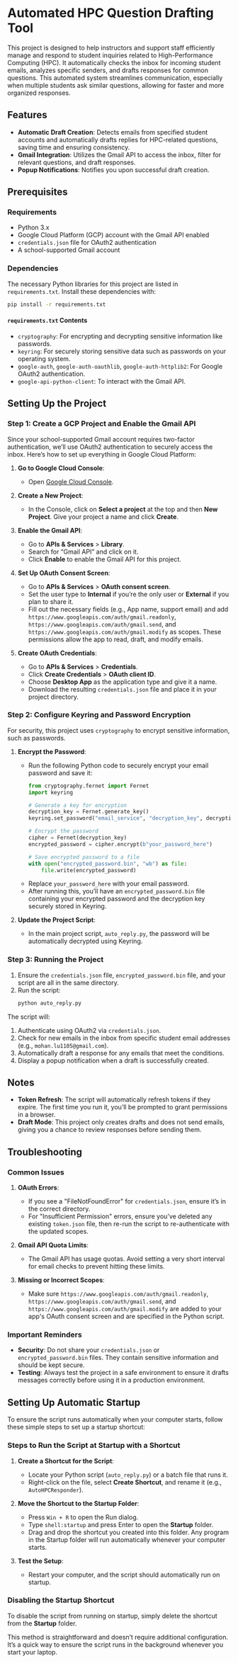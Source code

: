 # Automated HPC Question Drafting Tool

This project is designed to help instructors and support staff efficiently manage and respond to student inquiries related to High-Performance Computing (HPC). It automatically checks the inbox for incoming student emails, analyzes specific senders, and drafts responses for common questions. This automated system streamlines communication, especially when multiple students ask similar questions, allowing for faster and more organized responses.

## Features
- **Automatic Draft Creation**: Detects emails from specified student accounts and automatically drafts replies for HPC-related questions, saving time and ensuring consistency.
- **Gmail Integration**: Utilizes the Gmail API to access the inbox, filter for relevant questions, and draft responses.
- **Popup Notifications**: Notifies you upon successful draft creation.

## Prerequisites

### Requirements
- Python 3.x
- Google Cloud Platform (GCP) account with the Gmail API enabled
- `credentials.json` file for OAuth2 authentication
- A school-supported Gmail account

### Dependencies
The necessary Python libraries for this project are listed in `requirements.txt`. Install these dependencies with:
```bash
pip install -r requirements.txt
```

#### `requirements.txt` Contents
- `cryptography`: For encrypting and decrypting sensitive information like passwords.
- `keyring`: For securely storing sensitive data such as passwords on your operating system.
- `google-auth`, `google-auth-oauthlib`, `google-auth-httplib2`: For Google OAuth2 authentication.
- `google-api-python-client`: To interact with the Gmail API.

## Setting Up the Project

### Step 1: Create a GCP Project and Enable the Gmail API

Since your school-supported Gmail account requires two-factor authentication, we’ll use OAuth2 authentication to securely access the inbox. Here’s how to set up everything in Google Cloud Platform:

1. **Go to Google Cloud Console**:
   - Open [Google Cloud Console](https://console.cloud.google.com/).

2. **Create a New Project**:
   - In the Console, click on **Select a project** at the top and then **New Project**. Give your project a name and click **Create**.

3. **Enable the Gmail API**:
   - Go to **APIs & Services** > **Library**.
   - Search for “Gmail API” and click on it.
   - Click **Enable** to enable the Gmail API for this project.

4. **Set Up OAuth Consent Screen**:
   - Go to **APIs & Services** > **OAuth consent screen**.
   - Set the user type to **Internal** if you’re the only user or **External** if you plan to share it.
   - Fill out the necessary fields (e.g., App name, support email) and add `https://www.googleapis.com/auth/gmail.readonly`, `https://www.googleapis.com/auth/gmail.send`, and `https://www.googleapis.com/auth/gmail.modify` as scopes. These permissions allow the app to read, draft, and modify emails.

5. **Create OAuth Credentials**:
   - Go to **APIs & Services** > **Credentials**.
   - Click **Create Credentials** > **OAuth client ID**.
   - Choose **Desktop App** as the application type and give it a name.
   - Download the resulting `credentials.json` file and place it in your project directory.

### Step 2: Configure Keyring and Password Encryption

For security, this project uses `cryptography` to encrypt sensitive information, such as passwords.

1. **Encrypt the Password**:
   - Run the following Python code to securely encrypt your email password and save it:
     ```python
     from cryptography.fernet import Fernet
     import keyring

     # Generate a key for encryption
     decryption_key = Fernet.generate_key()
     keyring.set_password("email_service", "decryption_key", decryption_key.decode())

     # Encrypt the password
     cipher = Fernet(decryption_key)
     encrypted_password = cipher.encrypt(b"your_password_here")

     # Save encrypted password to a file
     with open("encrypted_password.bin", "wb") as file:
         file.write(encrypted_password)
     ```
   - Replace `your_password_here` with your email password.
   - After running this, you’ll have an `encrypted_password.bin` file containing your encrypted password and the decryption key securely stored in Keyring.

2. **Update the Project Script**:
   - In the main project script, `auto_reply.py`, the password will be automatically decrypted using Keyring.

### Step 3: Running the Project

1. Ensure the `credentials.json` file, `encrypted_password.bin` file, and your script are all in the same directory.
2. Run the script:
   ```bash
   python auto_reply.py
   ```

The script will:
1. Authenticate using OAuth2 via `credentials.json`.
2. Check for new emails in the inbox from specific student email addresses (e.g., `mohan.lu1105@gmail.com`).
3. Automatically draft a response for any emails that meet the conditions.
4. Display a popup notification when a draft is successfully created.

## Notes

- **Token Refresh**: The script will automatically refresh tokens if they expire. The first time you run it, you’ll be prompted to grant permissions in a browser.
- **Draft Mode**: This project only creates drafts and does not send emails, giving you a chance to review responses before sending them.

## Troubleshooting

### Common Issues

1. **OAuth Errors**:
   - If you see a "FileNotFoundError" for `credentials.json`, ensure it’s in the correct directory.
   - For "Insufficient Permission" errors, ensure you’ve deleted any existing `token.json` file, then re-run the script to re-authenticate with the updated scopes.

2. **Gmail API Quota Limits**:
   - The Gmail API has usage quotas. Avoid setting a very short interval for email checks to prevent hitting these limits.

3. **Missing or Incorrect Scopes**:
   - Make sure `https://www.googleapis.com/auth/gmail.readonly`, `https://www.googleapis.com/auth/gmail.send`, and `https://www.googleapis.com/auth/gmail.modify` are added to your app's OAuth consent screen and are specified in the Python script.

### Important Reminders

- **Security**: Do not share your `credentials.json` or `encrypted_password.bin` files. They contain sensitive information and should be kept secure.
- **Testing**: Always test the project in a safe environment to ensure it drafts messages correctly before using it in a production environment.

## Setting Up Automatic Startup

To ensure the script runs automatically when your computer starts, follow these simple steps to set up a startup shortcut:

### Steps to Run the Script at Startup with a Shortcut

1. **Create a Shortcut for the Script**:
   - Locate your Python script (`auto_reply.py`) or a batch file that runs it.
   - Right-click on the file, select **Create Shortcut**, and rename it (e.g., `AutoHPCResponder`).

2. **Move the Shortcut to the Startup Folder**:
   - Press `Win + R` to open the Run dialog.
   - Type `shell:startup` and press Enter to open the **Startup** folder.
   - Drag and drop the shortcut you created into this folder. Any program in the Startup folder will run automatically whenever your computer starts.

3. **Test the Setup**:
   - Restart your computer, and the script should automatically run on startup.

### Disabling the Startup Shortcut
To disable the script from running on startup, simply delete the shortcut from the **Startup** folder.

This method is straightforward and doesn’t require additional configuration. It’s a quick way to ensure the script runs in the background whenever you start your laptop.
